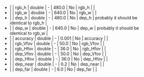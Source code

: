   * |      |  rgb_h           | double  | -       |   480.0        | No      | rgb_h       |  |
  * |      |  rgb_w           | double  | -       |   640.0        | No      | rgb_w       |  |
  * |      |  dep_h           | double  | -       |   480.0        | No      | dep_h       | probably it should be identical to rgb_h |
  * |      |  dep_w           | double  | -       |   640.0        | No      | dep_w       | probably it should be identical to rgb_w |
  * |      |  accuracy        | double  | -       |   0.001        | No      | accuracy    |  |
  * |      |  rgb_Vfov        | double  | -       |   50.0         | No      | rgb_Vfov    |  |
  * |      |  rgb_Hfov        | double  | -       |   36.0         | No      | rgb_Hfov    |  |
  * |      |  dep_Vfov        | double  | -       |   50.0         | No      | dep_Vfov    |  |
  * |      |  dep_Hfov        | double  | -       |   36.0         | No      | dep_Hfov    |  |
  * |      |  dep_near        | double  | -       |   0.2          | No      | dep_near    |  |
  * |      |  dep_far         | double  | -       |   6.0          | No      | dep_far     |  |
